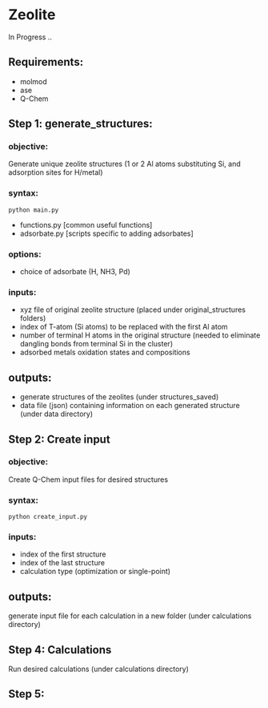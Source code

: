 # Zeolite

In Progress ..

## Requirements:
  - molmod
  - ase 
  - Q-Chem

## Step 1: generate_structures: 

### objective: 
Generate unique zeolite structures (1 or 2 Al atoms substituting Si, and adsorption sites for H/metal)
### syntax:
`python main.py`
- functions.py [common useful functions]
- adsorbate.py [scripts specific to adding adsorbates]
### options:
- choice of adsorbate (H, NH3, Pd)
### inputs:
- xyz file of original zeolite structure (placed under original_structures folders)
- index of T-atom (Si atoms) to be replaced with the first Al atom
- number of terminal H atoms in the original structure (needed to eliminate dangling bonds from terminal Si in the cluster)
- adsorbed metals oxidation states and compositions

## outputs:
- generate structures of the zeolites (under structures_saved)
- data file (json) containing information on each generated structure (under data directory)

## Step 2: Create input
### objective: 
Create Q-Chem input files for desired structures
### syntax:
`python create_input.py`
### inputs:
- index of the first structure
- index of the last structure
- calculation type (optimization or single-point)
## outputs:
generate input file for each calculation in a new folder (under calculations directory)

## Step 4: Calculations
Run desired calculations (under calculations directory)

## Step 5: 


